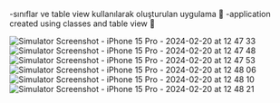 -sınıflar ve table view kullanılarak oluşturulan uygulama 🚀 
-application created using classes and table view 🚀

![Simulator Screenshot - iPhone 15 Pro - 2024-02-20 at 12 47 33](https://github.com/omerseze/swift-learning-repository/assets/91909146/0aaf9e87-9fd0-459d-b0e1-9fa9c47fca3d)
![Simulator Screenshot - iPhone 15 Pro - 2024-02-20 at 12 47 48](https://github.com/omerseze/swift-learning-repository/assets/91909146/20231bd2-a4f0-4e4f-b5bd-b1dfccecb5b5)
![Simulator Screenshot - iPhone 15 Pro - 2024-02-20 at 12 47 53](https://github.com/omerseze/swift-learning-repository/assets/91909146/e2fae745-45d1-4a21-a2af-ec24514619d2)
![Simulator Screenshot - iPhone 15 Pro - 2024-02-20 at 12 48 06](https://github.com/omerseze/swift-learning-repository/assets/91909146/b048d384-a2a4-486a-a05e-3b90a6cb3aa4)
![Simulator Screenshot - iPhone 15 Pro - 2024-02-20 at 12 48 10](https://github.com/omerseze/swift-learning-repository/assets/91909146/50c8df42-60bd-4958-8c2f-39ce6f07504a)
![Simulator Screenshot - iPhone 15 Pro - 2024-02-20 at 12 48 21](https://github.com/omerseze/swift-learning-repository/assets/91909146/b1230210-e249-4038-b977-039c6ba7b296)


